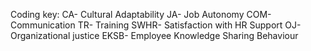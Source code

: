 Coding key:
CA- Cultural Adaptability
JA- Job Autonomy
COM- Communication
TR- Training
SWHR- Satisfaction with HR Support
OJ- Organizational justice
EKSB- Employee Knowledge Sharing Behaviour
